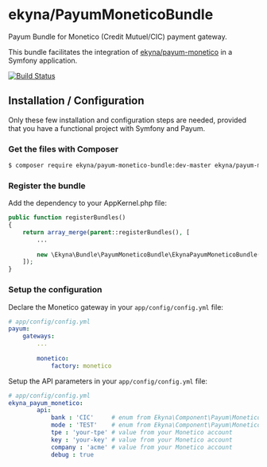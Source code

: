 # ekyna/PayumMoneticoBundle

Payum Bundle for Monetico (Credit Mutuel/CIC) payment gateway.

This bundle facilitates the integration of [ekyna/payum-monetico](https://github.com/ekyna/PayumMonetico) in a Symfony application.

[![Build Status](https://travis-ci.org/ekyna/PayumMoneticoBundle.svg?branch=master)](https://travis-ci.org/ekyna/PayumMoneticoBundle)

## Installation / Configuration

Only these few installation and configuration steps are needed, provided that you have a functional project with Symfony and Payum.

### Get the files with Composer

```bash
$ composer require ekyna/payum-monetico-bundle:dev-master ekyna/payum-monetico:dev-master
```

### Register the bundle

Add the dependency to your AppKernel.php file:
```php
public function registerBundles()
{
    return array_merge(parent::registerBundles(), [
        ...
        
        new \Ekyna\Bundle\PayumMoneticoBundle\EkynaPayumMoneticoBundle(),
    ]);
}
```

### Setup the configuration
Declare the Monetico gateway in your `app/config/config.yml` file:

```yaml
# app/config/config.yml
payum:
    gateways:
        ...
    
        monetico:
            factory: monetico
```

Setup the API parameters in your `app/config/config.yml` file:

```yaml
# app/config/config.yml
ekyna_payum_monetico:
        api:
            bank : 'CIC'     # enum from Ekyna\Component\Payum\Monetico\Api\Api
            mode : 'TEST'    # enum from Ekyna\Component\Payum\Monetico\Api\Api
            tpe : 'your-tpe' # value from your Monetico account
            key : 'your-key' # value from your Monetico account
            company : 'acme' # value from your Monetico account
            debug : true
```
